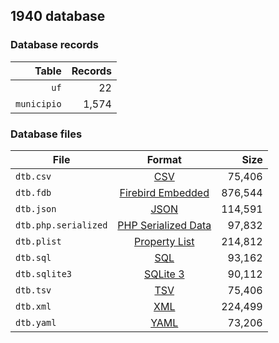 ## 1940 database

### Database records

|       Table | Records |
| -----------:| -------:|
|        `uf` |      22 |
| `municipio` |   1,574 |

### Database files

| File                 | Format                                                                                          |      Size |
| -------------------- |:-----------------------------------------------------------------------------------------------:| ---------:|
| `dtb.csv`            | [CSV](https://en.wikipedia.org/wiki/Comma-separated_values)                                     |    75,406 |
| `dtb.fdb`            | [Firebird Embedded](https://en.wikipedia.org/wiki/Embedded_database#Firebird_Embedded)          |   876,544 |
| `dtb.json`           | [JSON](https://en.wikipedia.org/wiki/JSON)                                                      |   114,591 |
| `dtb.php.serialized` | [PHP Serialized Data](https://en.wikipedia.org/wiki/Serialization#Programming_language_support) |    97,832 |
| `dtb.plist`          | [Property List](https://en.wikipedia.org/wiki/Property_list)                                    |   214,812 |
| `dtb.sql`            | [SQL](https://en.wikipedia.org/wiki/SQL)                                                        |    93,162 |
| `dtb.sqlite3`        | [SQLite 3](https://en.wikipedia.org/wiki/SQLite)                                                |    90,112 |
| `dtb.tsv`            | [TSV](https://en.wikipedia.org/wiki/Tab-separated_values)                                       |    75,406 |
| `dtb.xml`            | [XML](https://en.wikipedia.org/wiki/XML)                                                        |   224,499 |
| `dtb.yaml`           | [YAML](https://en.wikipedia.org/wiki/YAML)                                                      |    73,206 |
